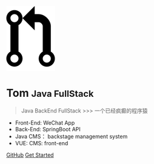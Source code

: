 <!-- _coverpage.md -->

![logo](_media/icon.png)

# Tom <small>Java FullStack</small>

> Java BackEnd FullStack >>> 一个已经疯癫的程序猿

- Front-End: WeChat App
- Back-End: SpringBoot API
- Java CMS： backstage management system 
- VUE: CMS: front-end

[GitHub](https://github.com/NovemberFall)
[Get Started](README.md)